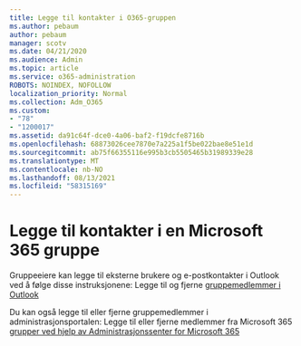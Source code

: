 ```yaml
---
title: Legge til kontakter i O365-gruppen
ms.author: pebaum
author: pebaum
manager: scotv
ms.date: 04/21/2020
ms.audience: Admin
ms.topic: article
ms.service: o365-administration
ROBOTS: NOINDEX, NOFOLLOW
localization_priority: Normal
ms.collection: Adm_O365
ms.custom:
- "78"
- "1200017"
ms.assetid: da91c64f-dce0-4a06-baf2-f19dcfe8716b
ms.openlocfilehash: 68873026cee7870e7a225a1f5be022bae8e51e1d
ms.sourcegitcommit: ab75f66355116e995b3cb5505465b31989339e28
ms.translationtype: MT
ms.contentlocale: nb-NO
ms.lasthandoff: 08/13/2021
ms.locfileid: "58315169"
---
```

# <a name="add-contacts-to-a-microsoft-365-group"></a>Legge til kontakter i en Microsoft 365 gruppe

Gruppeeiere kan legge til eksterne brukere og e-postkontakter i Outlook ved å følge disse instruksjonene: Legge til og fjerne [gruppemedlemmer i Outlook](https://support.office.com/article/3b650f4a-5c9b-4f94-a1bb-0cca4b1091de?wt.mc_id=add_contacts_group.aspx)
  
Du kan også legge til eller fjerne gruppemedlemmer i administrasjonsportalen: Legge til eller fjerne medlemmer fra Microsoft 365 [grupper ved hjelp av Administrasjonssenter for Microsoft 365](https://docs.microsoft.com/microsoft-365/admin/create-groups/add-or-remove-members-from-groups)